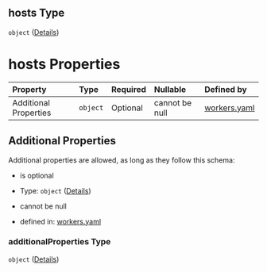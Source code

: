 ## hosts Type

`object` ([Details](workers-properties-hosts.md))

# hosts Properties

| Property              | Type     | Required | Nullable       | Defined by                                                                                                                                         |
| :-------------------- | :------- | :------- | :------------- | :------------------------------------------------------------------------------------------------------------------------------------------------- |
| Additional Properties | `object` | Optional | cannot be null | [workers.yaml](workers-properties-hosts-additionalproperties.md "https://fluence.dev/schemas/workers.yaml#/properties/hosts/additionalProperties") |

## Additional Properties

Additional properties are allowed, as long as they follow this schema:



*   is optional

*   Type: `object` ([Details](workers-properties-hosts-additionalproperties.md))

*   cannot be null

*   defined in: [workers.yaml](workers-properties-hosts-additionalproperties.md "https://fluence.dev/schemas/workers.yaml#/properties/hosts/additionalProperties")

### additionalProperties Type

`object` ([Details](workers-properties-hosts-additionalproperties.md))

